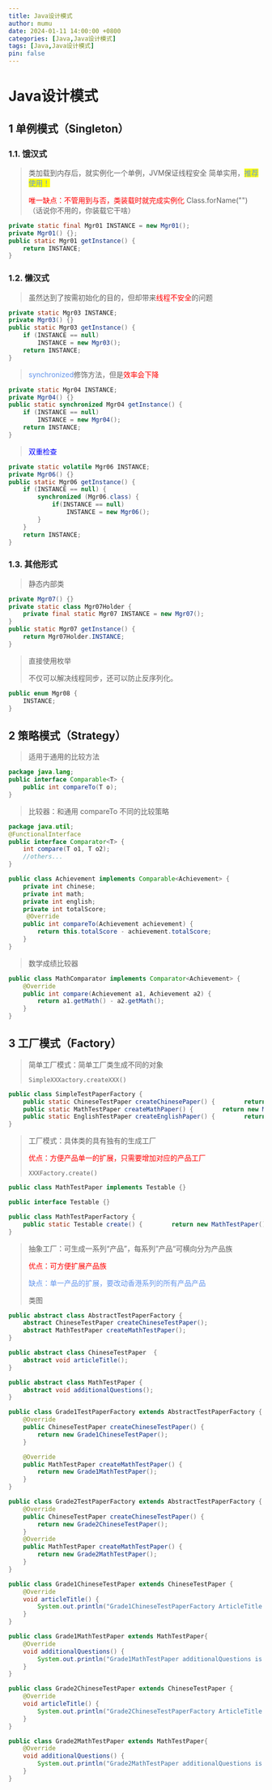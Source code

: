 ```yaml
---
title: Java设计模式
author: mumu
date: 2024-01-11 14:00:00 +0800
categories: [Java,Java设计模式]
tags: [Java,Java设计模式]
pin: false
---
```


# Java设计模式

## 1 单例模式（Singleton）

### 1.1. 饿汉式

> 类加载到内存后，就实例化一个单例，JVM保证线程安全
> 简单实用，<font color='cornflowerblue' style='background-color:yellow' size=''>推荐使用！</font>
>
> <font color='red' style='background-color:' size=''>唯一缺点：不管用到与否，类装载时就完成实例化</font>
> Class.forName("")
> （话说你不用的，你装载它干啥）

```java
private static final Mgr01 INSTANCE = new Mgr01();
private Mgr01() {};
public static Mgr01 getInstance() {
    return INSTANCE;
}
```

### 1.2. 懒汉式

> 虽然达到了按需初始化的目的，但却带来<font color='red' style='background-color:' size=''>线程不安全</font>的问题

```java
private static Mgr03 INSTANCE;
private Mgr03() {}
public static Mgr03 getInstance() {
    if (INSTANCE == null) 
        INSTANCE = new Mgr03();
    return INSTANCE;
}
```

> <font color='cornflowerblue' style='background-color:' size=''>synchronized</font>修饰方法，但是<font color='red' style='background-color:' size=''>效率会下降</font>

```java
private static Mgr04 INSTANCE;
private Mgr04() {}
public static synchronized Mgr04 getInstance() {
    if (INSTANCE == null) 
        INSTANCE = new Mgr04();
    return INSTANCE;
}
```

> <font color='blue' style='background-color:' size=''>双重检查</font>

```java
private static volatile Mgr06 INSTANCE; 
private Mgr06() {}
public static Mgr06 getInstance() {
    if (INSTANCE == null) {
        synchronized (Mgr06.class) {
            if(INSTANCE == null) 
                INSTANCE = new Mgr06();
        }
    }
    return INSTANCE;
}
```

### 1.3. 其他形式

> 静态内部类

```java
private Mgr07() {}
private static class Mgr07Holder {
    private final static Mgr07 INSTANCE = new Mgr07();
}
public static Mgr07 getInstance() {
    return Mgr07Holder.INSTANCE;
}
```

> 直接使用枚举
>
> 不仅可以解决线程同步，还可以防止反序列化。

```java
public enum Mgr08 {
    INSTANCE;
}
```

## 2 策略模式（Strategy）

> 适用于通用的比较方法

```java
package java.lang;
public interface Comparable<T> {
	public int compareTo(T o);
}
```

> 比较器：和通用 compareTo 不同的比较策略

```java
package java.util;
@FunctionalInterface
public interface Comparator<T> {
	int compare(T o1, T o2);
    //others...
}
```

```java
public class Achievement implements Comparable<Achievement> {
    private int chinese;
    private int math;
    private int english;
    private int totalScore;
     @Override
    public int compareTo(Achievement achievement) {
        return this.totalScore - achievement.totalScore;
    }
}
```

> 数学成绩比较器

```java
public class MathComparator implements Comparator<Achievement> {
    @Override
    public int compare(Achievement a1, Achievement a2) {
        return a1.getMath() - a2.getMath();
    }
}
```

## 3 工厂模式（Factory）

> 简单工厂模式：简单工厂类生成不同的对象 
>
> `SimpleXXXactory.createXXX()`

```java
public class SimpleTestPaperFactory {
    public static ChineseTestPaper createChinesePaper() {        return new ChineseTestPaper();    }
    public static MathTestPaper createMathPaper() {        return new MathTestPaper();    }
    public static EnglishTestPaper createEnglishPaper() {        return new EnglishTestPaper();    }
}
```

> 工厂模式：具体类的具有独有的生成工厂
>
> <font color='red' style='background-color:' size=''>优点：方便产品单一的扩展，只需要增加对应的产品工厂</font>
>
> `XXXFactory.create()`

```java
public class MathTestPaper implements Testable {}
```

```java
public interface Testable {}
```

```java
public class MathTestPaperFactory {
    public static Testable create() {        return new MathTestPaper();    }
}
```

> 抽象工厂：可生成一系列“产品”，每系列”产品“可横向分为产品族
>
> <font color='red' style='background-color:' size=''>优点：可方便扩展产品族</font>
>
> <font color='cornflowerblue' style='background-color:' size=''>缺点：单一产品的扩展，要改动香港系列的所有产品产品</font>
>
> 类图

```java
public abstract class AbstractTestPaperFactory {
    abstract ChineseTestPaper createChineseTestPaper();
    abstract MathTestPaper createMathTestPaper();
}
```

```java
public abstract class ChineseTestPaper  {
    abstract void articleTitle();
}
```

```java
public abstract class MathTestPaper {
    abstract void additionalQuestions();
}
```

```java
public class Grade1TestPaperFactory extends AbstractTestPaperFactory {
    @Override
    public ChineseTestPaper createChineseTestPaper() {
        return new Grade1ChineseTestPaper();
    }

    @Override
    public MathTestPaper createMathTestPaper() {
        return new Grade1MathTestPaper();
    }
}
```

```java
public class Grade2TestPaperFactory extends AbstractTestPaperFactory {
    @Override
    public ChineseTestPaper createChineseTestPaper() {
        return new Grade2ChineseTestPaper();
    }
    @Override
    public MathTestPaper createMathTestPaper() {
        return new Grade2MathTestPaper();
    }
}
```

```java
public class Grade1ChineseTestPaper extends ChineseTestPaper {
    @Override
    void articleTitle() {
        System.out.println("Grade1ChineseTestPaperFactory ArticleTitle is eee");
    }
}
```

```java
public class Grade1MathTestPaper extends MathTestPaper{
    @Override
    void additionalQuestions() {
        System.out.println("Grade1MathTestPaper additionalQuestions is 1+1=?");
    }
}
```

```java
public class Grade2ChineseTestPaper extends ChineseTestPaper {
    @Override
    void articleTitle() {
        System.out.println("Grade2ChineseTestPaperFactory ArticleTitle is sanzijing");
    }
}
```

```java
public class Grade2MathTestPaper extends MathTestPaper{
    @Override
    void additionalQuestions() {
        System.out.println("Grade2MathTestPaper additionalQuestions is 2*X+5=0 X=?");
    }
}
```
